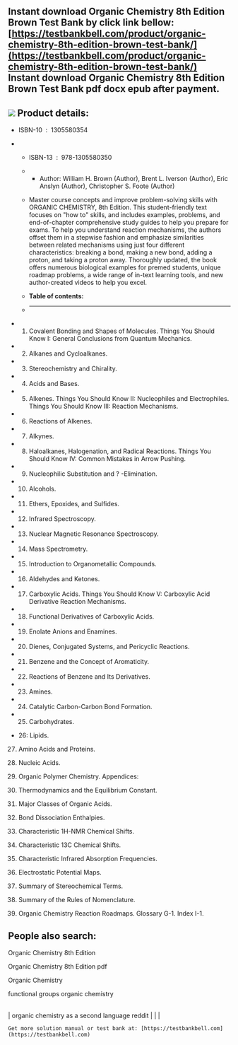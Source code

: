 Instant download **Organic Chemistry 8th Edition Brown Test Bank** by click link bellow:  
[https://testbankbell.com/product/organic-chemistry-8th-edition-brown-test-bank/](https://testbankbell.com/product/organic-chemistry-8th-edition-brown-test-bank/)  
**Instant download Organic Chemistry 8th Edition Brown Test Bank pdf docx epub after payment.**
-----------------------------------------------------------------------------------------------


![](https://testbankbell.com/wp-content/uploads/2023/05/organic-chemistry-8th-edition-brown-test-bank.jpg)
**Product details:**
--------------------


* ISBN-10 ‏ : ‎ 1305580354
* * ISBN-13 ‏ : ‎ 978-1305580350
  * * Author: William H. Brown (Author), Brent L. Iverson (Author), Eric Anslyn (Author), Christopher S. Foote (Author)
   
  * Master course concepts and improve problem-solving skills with ORGANIC CHEMISTRY, 8th Edition. This student-friendly text focuses on "how to" skills, and includes examples, problems, and end-of-chapter comprehensive study guides to help you prepare for exams. To help you understand reaction mechanisms, the authors offset them in a stepwise fashion and emphasize similarities between related mechanisms using just four different characteristics: breaking a bond, making a new bond, adding a proton, and taking a proton away. Thoroughly updated, the book offers numerous biological examples for premed students, unique roadmap problems, a wide range of in-text learning tools, and new author-created videos to help you excel.
  * **Table of contents:**
  * ----------------------
 
* 1. Covalent Bonding and Shapes of Molecules. Things You Should Know I: General Conclusions from Quantum Mechanics.
 
* 2. Alkanes and Cycloalkanes.
 
* 3. Stereochemistry and Chirality.
 
* 4. Acids and Bases.
 
* 5. Alkenes. Things You Should Know II: Nucleophiles and Electrophiles. Things You Should Know III: Reaction Mechanisms.
 
* 6. Reactions of Alkenes.
 
* 7. Alkynes.
 
* 8. Haloalkanes, Halogenation, and Radical Reactions. Things You Should Know IV: Common Mistakes in Arrow Pushing.
 
* 9. Nucleophilic Substitution and ? -Elimination.
 
* 10. Alcohols.
 
* 11. Ethers, Epoxides, and Sulfides.
 
* 12. Infrared Spectroscopy.
 
* 13. Nuclear Magnetic Resonance Spectroscopy.
 
* 14. Mass Spectrometry.
 
* 15. Introduction to Organometallic Compounds.
 
* 16. Aldehydes and Ketones.
 
* 17. Carboxylic Acids. Things You Should Know V: Carboxylic Acid Derivative Reaction Mechanisms.
 
* 18. Functional Derivatives of Carboxylic Acids.
 
* 19. Enolate Anions and Enamines.
 
* 20. Dienes, Conjugated Systems, and Pericyclic Reactions.
 
* 21. Benzene and the Concept of Aromaticity.
 
* 22. Reactions of Benzene and Its Derivatives.
 
* 23. Amines.
 
* 24. Catalytic Carbon-Carbon Bond Formation.
 
* 25. Carbohydrates.
 
* 26: Lipids.

27. Amino Acids and Proteins.

28. Nucleic Acids.

29. Organic Polymer Chemistry. Appendices:

1. Thermodynamics and the Equilibrium Constant.

2. Major Classes of Organic Acids.

3. Bond Dissociation Enthalpies.

4. Characteristic 1H-NMR Chemical Shifts.

5. Characteristic 13C Chemical Shifts.

6. Characteristic Infrared Absorption Frequencies.

7. Electrostatic Potential Maps.

8. Summary of Stereochemical Terms.

9. Summary of the Rules of Nomenclature.

10. Organic Chemistry Reaction Roadmaps. Glossary G-1. Index I-1.

**People also search:**
-----------------------


Organic Chemistry 8th Edition

Organic Chemistry 8th Edition pdf

Organic Chemistry

functional groups organic chemistry


|  |  |  |
| --- | --- | --- |
| 
organic chemistry as a second language reddit
 |  |  |


    Get more solution manual or test bank at: [https://testbankbell.com](https://testbankbell.com)
